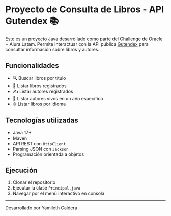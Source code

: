 # Proyecto de Consulta de Libros - API Gutendex 📚

Este es un proyecto Java desarrollado como parte del Challenge de Oracle + Alura Latam. Permite interactuar con la API pública [Gutendex](https://gutendex.com/) para consultar información sobre libros y autores.

## Funcionalidades

- 🔍 Buscar libros por título
- 📘 Listar libros registrados
- ✍️ Listar autores registrados
- 📆 Listar autores vivos en un año específico
- 🌐 Listar libros por idioma

## Tecnologías utilizadas

- Java 17+
- Maven
- API REST con `HttpClient`
- Parsing JSON con `Jackson`
- Programación orientada a objetos

## Ejecución

1. Clonar el repositorio
2. Ejecutar la clase `Principal.java`
3. Navegar por el menú interactivo en consola

---

Desarrollado por Yamileth Caldera 